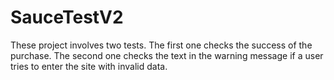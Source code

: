 # SauceTestV2

These project involves two tests.
The first one checks the success of the purchase.
The second one checks the text in the warning message if a user tries to enter the site with invalid data.
